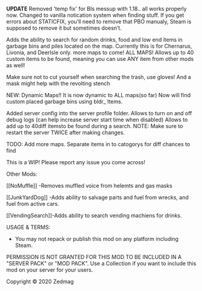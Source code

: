 **UPDATE**
Removed 'temp fix' for BIs messup with 1.18.. all works properly now.
Changed to vanilla notication system when finding stuff.
If you get errors about STATICFIX, you’ll need to remove that PBO manualy,
Steam is supposed to remove it but sometimes doesn’t.


Adds the ability to search for random drinks, food and low end items in garbage bins and piles located on the map.
Currently this is for Chernarus, Livonia, and DeerIsle only. more maps to come! ALL MAPS!
Allows up to 40 custom items to be found, meaning you can use ANY item from other mods as well!

Make sure not to cut yourself when searching the trash, use gloves!
And a mask might help with the revolting stench

NEW:
Dynamic Maps!! It is now dynamic to ALL maps(so far)
Now will find custom placed garbage bins using bldr_ Items.

Added server config into the server profile folder.
Allows to turn on and off debug logs (can help increase server start time when disabled)
Allows to add up to 40diff itemsto be found during a search.
NOTE: Make sure to restart the server TWICE after making changes.

TODO:
Add more maps.
Separate items in to catogorys for diff chances to find

This is a WIP!
Please report any issue you come across!

Other Mods:

[[NoMuffle]] -Removes muffled voice from helemts and gas masks

[[JunkYardDog]] -Adds ability to salvage parts and fuel from wrecks, and fuel from active cars.

[[VendingSearch]]-Adds ability to search vending machiens for drinks.



USAGE & TERMS:
- You may not repack or publish this mod on any platform including Steam.

PERMISSION IS NOT GRANTED FOR THIS MOD TO BE INCLUDED IN A "SERVER PACK" or "MOD PACK".
Use a Collection if you want to include this mod on your server for your users.

Copyright © 2020 Zedmag